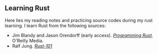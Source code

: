 ## Learning Rust

Here lies my reading notes and practicing source codes during my rust learning. I learn Rust from the following sources:


- Jim Blandy and Jason Orendorff (early access). [*Programming Rust*](http://shop.oreilly.com/product/0636920040385.do). O'Reilly Media.
- Ralf Jung. [*Rust-101*](https://www.ralfj.de/projects/rust-101/)
